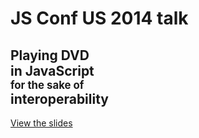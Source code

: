 # JS Conf US 2014 talk
## Playing **DVD**<br> in **JavaScript**<br> <span style="font-size: 80%;">for the sake of</span><br> **interoperability**

[View the slides](http://gmarty.github.io/jsconf-2014-talk-play-dvd-in-js/)
